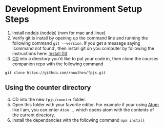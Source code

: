 # Development Environment Setup Steps

1. install nodejs (nodejs) (nvm for mac and linux)
2. Verify git is install by opening up the command line and running the following command `git --version`. If you get a message saying 'command not found', then install git on you computer by following the instructions here: [Install Git](knowthen.com/gitinstall)
3. [CD](<https://en.wikipedia.org/wiki/Cd_(command)>) into a directory you'd like to put your code in, then clone the courses companion repo with the following command
```
git clone https://github.com/knowthen/fpjs.git
```
## Using the counter directory

4. CD into the new `fpjs/counter` folder.
5. Open this folder with your favorite editor. For example if your using [Atom](http://atom.io) like I am, you can enter `Atom .`, which opens atom with the contents of the current directory.
6. Install the dependancies with the following command `npm install`
